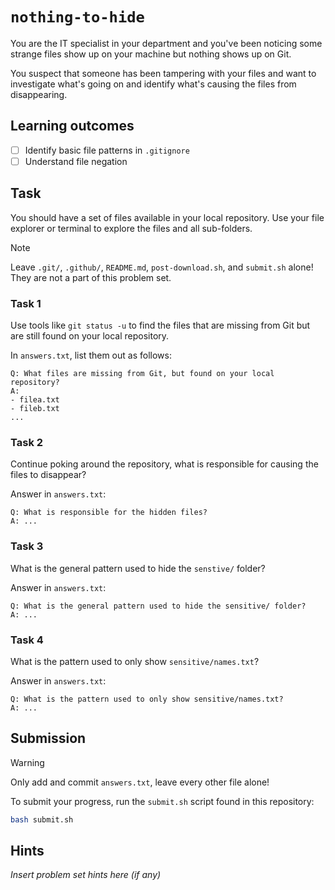# `nothing-to-hide`

You are the IT specialist in your department and you've been noticing some strange files show up on your machine but nothing shows up on Git.

You suspect that someone has been tampering with your files and want to investigate what's going on and identify what's causing the files from disappearing.

## Learning outcomes

- [ ] Identify basic file patterns in `.gitignore`
- [ ] Understand file negation

## Task

You should have a set of files available in your local repository. Use your file explorer or terminal to explore the files and all sub-folders.

> [!NOTE]  
> Leave `.git/`, `.github/`, `README.md`, `post-download.sh`, and `submit.sh` alone! They are not a part of this problem set.

### Task 1

Use tools like `git status -u` to find the files that are missing from Git but are still found on your local repository.

In `answers.txt`, list them out as follows:

```text
Q: What files are missing from Git, but found on your local repository?
A:
- filea.txt
- fileb.txt
...
```

### Task 2

Continue poking around the repository, what is responsible for causing the files to disappear?

Answer in `answers.txt`:

```text
Q: What is responsible for the hidden files?
A: ...
```

### Task 3

What is the general pattern used to hide the `senstive/` folder?

Answer in `answers.txt`:

```text
Q: What is the general pattern used to hide the sensitive/ folder?
A: ...
```

### Task 4

What is the pattern used to only show `sensitive/names.txt`?

Answer in `answers.txt`:

```text
Q: What is the pattern used to only show sensitive/names.txt?
A: ...
```

## Submission

> [!WARNING]  
> Only add and commit `answers.txt`, leave every other file alone!

To submit your progress, run the `submit.sh` script found in this repository:

```bash
bash submit.sh
```

## Hints

_Insert problem set hints here (if any)_
